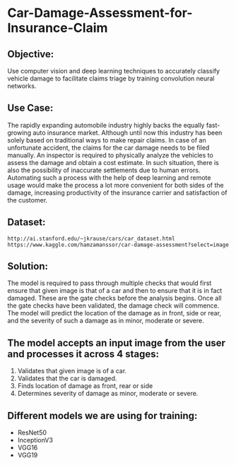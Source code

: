# Car-Damage-Assessment-for-Insurance-Claim

## Objective:
Use computer vision and deep learning techniques to accurately classify vehicle damage to facilitate
claims triage by training convolution neural networks.



## Use Case:
The rapidly expanding automobile industry highly backs the equally fast-growing auto insurance market. Although until now this industry has been solely based on traditional ways to make repair claims. In case of an unfortunate accident, the claims for the car damage needs to be filed manually. An inspector is required to physically analyze the vehicles to assess the damage and obtain a cost estimate. In such
situation, there is also the possibility of inaccurate settlements due to human errors. Automating such a
process with the help of deep learning and remote usage would make the process a lot more convenient
for both sides of the damage, increasing productivity of the insurance carrier and satisfaction of the
customer.



## Dataset:

```
http://ai.stanford.edu/~jkrause/cars/car_dataset.html
https://www.kaggle.com/hamzamanssor/car-damage-assessment?select=image
```



## Solution:
The model is required to pass through multiple checks that would first ensure that given image is that of
a car and then to ensure that it is in fact damaged. These are the gate checks before the analysis begins.
Once all the gate checks have been validated, the damage check will commence. The model will predict
the location of the damage as in front, side or rear, and the severity of such a damage as in minor,
moderate or severe.



## The model accepts an input image from the user and processes it across 4 stages:
  1. Validates that given image is of a car.
  2. Validates that the car is damaged.
  3. Finds location of damage as front, rear or side
  4. Determines severity of damage as minor, moderate or severe.



## Different models we are using for training:
  - ResNet50
  - InceptionV3
  - VGG16
  - VGG19

  

